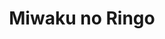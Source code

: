 --- 
title: "Miwaku no Ringo"
publishdate: "2019-5-31T16:48:46+02:00"
src: "https://365manga.net/manga/miwaku-no-ringo"
image: "https://data.365manga.net/images/thumbnails/19149-miwaku-no-ringo.jpg"
description: "Ichijou Kei is the son of a famous and powerful family. He's disgusted by everyone always sucking up to him, even teachers. But new Sensei Hayashi Satoru isn't interested in Ichijou's family connections, in fact he doesn't seem to like him at all!"
---